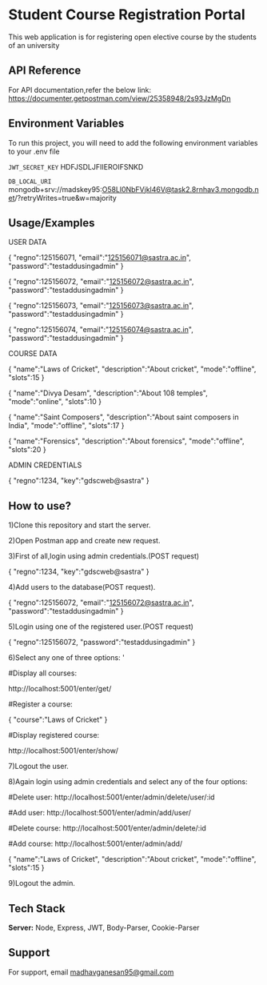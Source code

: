 
# Student Course Registration Portal

This web application is for registering open elective course by the students of an university


## API Reference

For API documentation,refer the below link:
https://documenter.getpostman.com/view/25358948/2s93JzMgDn


## Environment Variables

To run this project, you will need to add the following environment variables to your .env file

`JWT_SECRET_KEY` HDFJSDLJFIIEROIFSNKD

`DB_LOCAL_URI` mongodb+srv://madskey95:O58Ll0NbFVjkl46V@task2.8rnhav3.mongodb.net/?retryWrites=true&w=majority


## Usage/Examples

USER DATA

{
    "regno":125156071,
    "email":"125156071@sastra.ac.in",
    "password":"testaddusingadmin"
}

{
    "regno":125156072,
    "email":"125156072@sastra.ac.in",
    "password":"testaddusingadmin"
}

{
    "regno":125156073,
    "email":"125156073@sastra.ac.in",
    "password":"testaddusingadmin"
}

{
    "regno":125156074,
    "email":"125156074@sastra.ac.in",
    "password":"testaddusingadmin"
}

COURSE DATA

{
    "name":"Laws of Cricket",
    "description":"About cricket",
    "mode":"offline",
    "slots":15
}

{
    "name":"Divya Desam",
    "description":"About 108 temples",
    "mode":"online",
    "slots":10
}

{
    "name":"Saint Composers",
    "description":"About saint composers in India",
    "mode":"offline",
    "slots":17
}

{
    "name":"Forensics",
    "description":"About forensics",
    "mode":"offline",
    "slots":20
}

ADMIN CREDENTIALS

{
    "regno":1234,
    "key":"gdscweb@sastra"
}


## How to use?

1)Clone this repository and start the server.

2)Open Postman app and create new request.

3)First of all,login using admin credentials.(POST request)

{
    "regno":1234,
    "key":"gdscweb@sastra"
}

4)Add users to the database(POST request).

{
    "regno":125156072,
    "email":"125156072@sastra.ac.in",
    "password":"testaddusingadmin"
}


5)Login using one of the registered user.(POST request)

{
    "regno":125156072,
    "password":"testaddusingadmin"
}

6)Select any one of three options:
  '
  
  #Display all courses:

  http://localhost:5001/enter/get/

  #Register a course:

  {
    "course":"Laws of Cricket"
}

  #Display registered course:

  http://localhost:5001/enter/show/


7)Logout the user.

8)Again login using admin credentials and select any of the four options:

#Delete user:
http://localhost:5001/enter/admin/delete/user/:id

#Add user:
http://localhost:5001/enter/admin/add/user/

#Delete course:
http://localhost:5001/enter/admin/delete/:id

#Add course:
http://localhost:5001/enter/admin/add/

{
    "name":"Laws of Cricket",
    "description":"About cricket",
    "mode":"offline",
    "slots":15
}

9)Logout the admin.
## Tech Stack

**Server:** Node, Express, JWT,
 Body-Parser, Cookie-Parser



## Support

For support, email madhavganesan95@gmail.com

